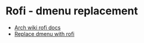 # Rofi - dmenu  replacement

- [Arch wiki rofi docs](https://wiki.archlinux.org/title/Rofi)
- [Replace dmenu with rofi](https://aur.archlinux.org/packages/rofi-dmenu)

